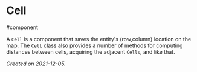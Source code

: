 # Cell
#component 

A `Cell` is a component that saves the entity's (row,column) location on the map.  The `Cell` class also provides a number of methods for computing distances between cells, acquiring the adjacent `Cells`, and like that.


_Created on 2021-12-05._